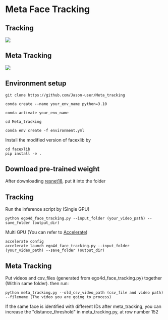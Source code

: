 # Meta Face Tracking

## Tracking
![](gif_file/avtdrvnfyh_tracking.gif)

## Meta Tracking
![](gif_file/avtdrvnfyh_meta.gif)

## Environment setup
```
git clone https://github.com/Jason-user/Meta_tracking
```
```
conda create --name your_env_name python=3.10
```
```
conda activate your_env_name
```
```
cd Meta_tracking
```
```
conda env create -f environment.yml
```
Install the modified version of facexlib by
```
cd facexlib
pip install -e .
```

## Download pre-trained weight
After downloading [resnet18](https://github.com/Jason-user/Meta_tracking/releases), put it into the folder


## Tracking
Run the inference script by (Single GPU)
```
python ego4d_face_tracking.py --input_folder (your_video_path) --save_folder (output_dir)
```
Multi GPU (You can refer to [Accelerate](https://huggingface.co/docs/accelerate/basic_tutorials/notebook))

```
accelerate config
accelerate launch ego4d_face_tracking.py --input_folder (your_video_path) --save_folder (output_dir)
```

## Meta Tracking
Put videos and csv_files (generated from ego4d_face_tracking.py) together (Within same folder).
then run:
```
python meta_tracking.py --old_csv_video_path (csv_file and video path) --filename (The video you are going to process)
```

If the same face is identified with different IDs after meta_tracking, you can increase the "distance_threshold" in meta_tracking.py, at row number 152
